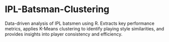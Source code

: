 # IPL-Batsman-Clustering
Data-driven analysis of IPL batsmen using R. Extracts key performance metrics, applies K-Means clustering to identify playing style similarities, and provides insights into player consistency and efficiency.
